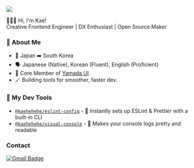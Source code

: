 ![](https://komarev.com/ghpvc/?username=kaehehehe&color=ff69b4)

🙋🏻‍♀️ Hi, I'm Kae!  
Creative Frontend Engineer | DX Enthusiast | Open Source Maker 

### 📌 About Me
- 📍 Japan  ➡️  South Korea  
- 🗣️ Japanese (Native), Korean (Fluent), English (Proficient)  
- 🌈 Core Member of [Yamada UI](https://github.com/yamada-ui/yamada-ui)  
- 🪄 Building tools for smoother, faster dev.

### 🧰 My Dev Tools
- [`@kaehehehe/eslint-config`](https://www.npmjs.com/package/@kaehehehe/eslint-config) - 🚀 Instantly sets up ESLint & Prettier with a built-in CLI
- [`@kaehehehe/visual-console`](https://www.npmjs.com/package/@kaehehehe/visual-console) - 🎨 Makes your console logs pretty and readable  


### Contact

[![Gmail Badge](https://img.shields.io/badge/-kaehehehe@gmail.com-c14438?style=flat-square&logo=Gmail&logoColor=white&link=mailto:kaehehehe@gmail.com)](mailto:kaehehehe@gmail.com)

